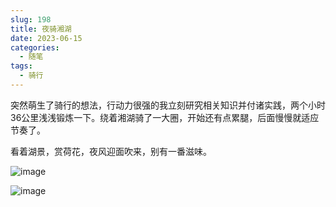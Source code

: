 ```yaml
---
slug: 198
title: 夜骑湘湖
date: 2023-06-15
categories: 
  - 随笔
tags:
  - 骑行
---
```


突然萌生了骑行的想法，行动力很强的我立刻研究相关知识并付诸实践，两个小时36公里浅浅锻炼一下。绕着湘湖骑了一大圈，开始还有点累腿，后面慢慢就适应节奏了。

看着湖景，赏荷花，夜风迎面吹来，别有一番滋味。

![image](https://imgurl.zburu.com/images/2023/648aba29327bf.png)

![image](https://imgurl.zburu.com/images/2023/648aba29caee1.png)
